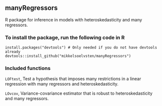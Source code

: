 ## manyRegressors

R package for inference in models with heteroskedasticity and many regressors.

### To install the package, run the following code in R
```
install.packages("devtools") # Only needed if you do not have devtools already
devtools::install_github("mikkelsoelvsten/manyRegressors")
```
### Included functions

```LOFtest```, Test a hypothesis that imposes many restrictions in a linear regression with many regressors and heteroskedasticity.

```LOvcov```, Variance-covariance estimator that is robust to heteroskedasticity and many regressors.
